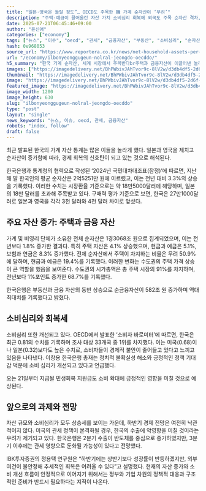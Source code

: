 ```yaml
---
title: "일본·영국은 놀랄 정도”… OECD도 주목한 韓 가계 순자산이 ‘무려’"
description: "주택·예금이 끌어올린 자산 가치 소비심리 회복에 외국도 주목 순자산 격차, 심리마저 바꿨다 ..."
date: 2025-07-21T06:45:46+09:00
author: "윤신애"
categories: ["economy"]
tags: ["뉴스", "이슈", "oecd", "관세", "금융자산", "부동산", "소비심리", "순자산", "통계청", "한국은행", "자산전쟁", "소비심리혁신"]
hash: 0e968053
source_url: "https://www.reportera.co.kr/news/net-household-assets-per-person-252-51-million-won/"
url: "/economy/ilbonyeonggugeun-nolral-jeongdo-oecddo/"
h5_summary: "한국 가계 순자산, 세계 시장에서 주목받다br주택과 금융자산이 이끌어낸 놀라운 성장"
images: ["https://imagedelivery.net/BhPWbivJAhTvor9c-8lV2w/d3db4df5-2d6f-4bd8-47c0-2cabd0037a00/public", "https://imagedelivery.net/BhPWbivJAhTvor9c-8lV2w/151ed879-4ea9-4212-d11d-18e1f7004000/public", "https://imagedelivery.net/BhPWbivJAhTvor9c-8lV2w/476bc2fb-0e68-4a9a-0b6b-c5be5595ac00/public", "https://imagedelivery.net/BhPWbivJAhTvor9c-8lV2w/135cd5d1-ccad-48f7-3e59-150c03a07a00/public"]
thumbnail: "https://imagedelivery.net/BhPWbivJAhTvor9c-8lV2w/d3db4df5-2d6f-4bd8-47c0-2cabd0037a00/public"
image: "https://imagedelivery.net/BhPWbivJAhTvor9c-8lV2w/d3db4df5-2d6f-4bd8-47c0-2cabd0037a00/public"
featured_image: "https://imagedelivery.net/BhPWbivJAhTvor9c-8lV2w/d3db4df5-2d6f-4bd8-47c0-2cabd0037a00/public"
image_width: 1200
image_height: 630
slug: "ilbonyeonggugeun-nolral-jeongdo-oecddo"
type: "post"
layout: "single"
news_keywords: "뉴스, 이슈, oecd, 관세, 금융자산"
robots: "index, follow"
draft: false
---
```


최근 발표된 한국의 가계 자산 통계는 많은 이들을 놀라게 했다. 일본과 영국을 제치고 순자산이 증가함에 따라, 경제 회복의 신호탄이 되고 있는 것으로 해석된다.

한국은행과 통계청의 협력으로 작성된 ‘2024년 국민대차대조표(잠정)’에 따르면, 지난해 말 한국인의 평균 순자산은 2억5251만 원에 이르렀고, 이는 전년 대비 3.3%의 상승을 기록했다. 이러한 수치는 시장환율 기준으로는 약 18만5000달러에 해당하며, 일본의 18만 달러를 초과해 주목받고 있다. 구매력 평가 기준으로 보면, 한국은 27만1000달러로 일본과 영국을 각각 3천 달러와 4천 달러 차이로 앞섰다.

## 주요 자산 증가: 주택과 금융 자산

가계 및 비영리 단체가 소유한 전체 순자산은 1경3068조 원으로 집계되었으며, 이는 전년보다 1.8% 증가한 결과다. 특히 주택 자산은 4.1% 상승했으며, 현금과 예금은 5.1%, 보험과 연금은 8.3% 증가했다. 전체 순자산에서 주택이 차지하는 비율은 무려 50.9%에 달하며, 현금과 예금은 19.4%를 기록했다. 이러한 변화는 수도권의 주택 가격 상승이 큰 역할을 했음을 보여준다. 수도권의 시가총액은 총 주택 시장의 91%를 차지하며, 전년보다 1%포인트 증가한 68.7%를 기록했다.

한국은행은 부동산과 금융 자산의 동반 상승으로 순금융자산이 582조 원 증가하며 역대 최대치를 기록했다고 밝혔다.

## 소비심리와 회복세

소비심리 또한 개선되고 있다. OECD에서 발표한 ‘소비자 바로미터’에 따르면, 한국은 최근 0.81의 수치를 기록하며 조사 대상 33개국 중 1위를 차지했다. 이는 미국(0.68)이나 일본(0.32)보다도 높은 수치로, 소비자들이 경제적 불안이 줄어들고 있다고 느끼고 있음을 나타낸다. 이창용 한국은행 총재는 정치적 불확실성 해소와 긍정적인 정책 기대감 덕분에 소비 심리가 개선되고 있다고 언급했다.

오는 21일부터 지급될 민생회복 지원금도 소비 확대에 긍정적인 영향을 미칠 것으로 예상된다.

## 앞으로의 과제와 전망

자산 규모와 소비심리가 모두 상승세를 보이는 가운데, 하반기 경제 전망은 여전히 낙관적이지 않다. 미국의 관세 정책이 본격화될 경우, 한국의 수출에 악영향을 미칠 것이라는 우려가 제기되고 있다. 한국은행은 2분기 수출이 반도체를 중심으로 증가하였지만, 3분기 이후에는 관세 영향으로 둔화될 가능성이 있다고 전망했다.

IBK투자증권의 정용택 연구원은 “하반기에는 상반기보다 성장률이 반등하겠지만, 외부 여건이 불안정해 추세적인 회복은 어려울 수 있다”고 설명했다. 현재의 자산 증가와 소비 개선 흐름이 안정적으로 이어지기 위해서는 정부와 기업 차원의 정책적 대응과 구조적인 준비가 반드시 필요하다는 지적이 나온다.
